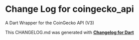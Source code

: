 # Change Log for coingecko_api
A Dart Wrapper for the CoinGecko API (V3)


This CHANGELOG.md was generated with [**Changelog for Dart**](https://pub.dartlang.org/packages/changelog)
